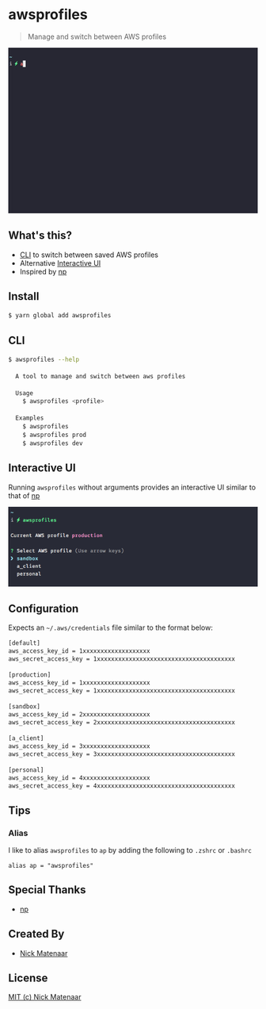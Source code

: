# awsprofiles

> Manage and switch between AWS profiles

<p align="center">
  <img src="demo.gif" widthi="924" />
</p>

## What's this?

* [CLI](#cli) to switch between saved AWS profiles
* Alternative [Interactive UI](#interactive-ui)
* Inspired by [np](https://github.com/sindresorhus/np)

## Install

```bash
$ yarn global add awsprofiles
```

## CLI
```bash
$ awsprofiles --help

  A tool to manage and switch between aws profiles

  Usage
    $ awsprofiles <profile>

  Examples
    $ awsprofiles
    $ awsprofiles prod
    $ awsprofiles dev
```

## Interactive UI
Running `awsprofiles` without arguments provides an interactive UI similar to that of [np](https://github.com/sindresorhus/np)

<p align="center">
  <img src="screenshot.png" widthi="924" />
</p>

## Configuration

Expects an `~/.aws/credentials` file similar to the format below:

```
[default]
aws_access_key_id = 1xxxxxxxxxxxxxxxxxxx
aws_secret_access_key = 1xxxxxxxxxxxxxxxxxxxxxxxxxxxxxxxxxxxxxxx

[production]
aws_access_key_id = 1xxxxxxxxxxxxxxxxxxx
aws_secret_access_key = 1xxxxxxxxxxxxxxxxxxxxxxxxxxxxxxxxxxxxxxx

[sandbox]
aws_access_key_id = 2xxxxxxxxxxxxxxxxxxx
aws_secret_access_key = 2xxxxxxxxxxxxxxxxxxxxxxxxxxxxxxxxxxxxxxx

[a_client]
aws_access_key_id = 3xxxxxxxxxxxxxxxxxxx
aws_secret_access_key = 3xxxxxxxxxxxxxxxxxxxxxxxxxxxxxxxxxxxxxxx

[personal]
aws_access_key_id = 4xxxxxxxxxxxxxxxxxxx
aws_secret_access_key = 4xxxxxxxxxxxxxxxxxxxxxxxxxxxxxxxxxxxxxxx
```

## Tips

### Alias

I like to alias `awsprofiles` to `ap` by adding the following to `.zshrc` or `.bashrc`

```
alias ap = "awsprofiles"
```

## Special Thanks

* [np](https://github.com/sindresorhus/np)

## Created By

* [Nick Matenaar](https://github.com/nicktho)

## License

[MIT (c) Nick Matenaar](LICENSE)
